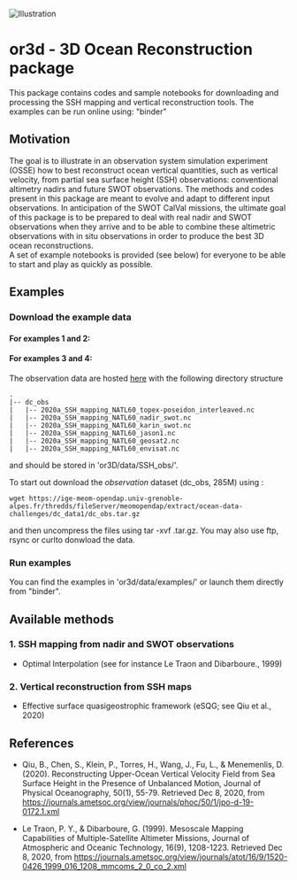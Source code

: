 ![Illustration](or3d_illustration1.png)

# or3d - 3D Ocean Reconstruction package

This package contains codes and sample notebooks for downloading and processing the SSH mapping and vertical reconstruction tools.
The examples can be run online using: "binder"

## Motivation

The goal is to illustrate in an observation system simulation experiment (OSSE) how to best reconstruct ocean vertical quantities, such as vertical velocity, from partial sea surface height (SSH) observations: conventional altimetry nadirs and future SWOT observations. The methods and codes present in this package are meant to evolve and adapt to different input observations. In anticipation of the SWOT CalVal missions, the ultimate goal of this package is to be prepared to deal with real nadir and SWOT observations when they arrive and to be able to combine these altimetric observations with in situ observations in order to produce the best 3D ocean reconstructions.  
A set of example notebooks is provided (see below) for everyone to be able to start and play as quickly as possible.

## Examples

### Download the example data

#### For examples 1 and 2:

#### For examples 3 and 4:

The observation data are hosted [here](https://ige-meom-opendap.univ-grenoble-alpes.fr/thredds/catalog/meomopendap/extract/ocean-data-challenges/dc_data1/catalog.html) with the following directory structure

```
.
|-- dc_obs
|   |-- 2020a_SSH_mapping_NATL60_topex-poseidon_interleaved.nc
|   |-- 2020a_SSH_mapping_NATL60_nadir_swot.nc
|   |-- 2020a_SSH_mapping_NATL60_karin_swot.nc
|   |-- 2020a_SSH_mapping_NATL60_jason1.nc
|   |-- 2020a_SSH_mapping_NATL60_geosat2.nc
|   |-- 2020a_SSH_mapping_NATL60_envisat.nc

``` 

and should be stored in 'or3D/data/SSH_obs/'.

To start out download the *observation* dataset (dc_obs, 285M) using :

```shell
wget https://ige-meom-opendap.univ-grenoble-alpes.fr/thredds/fileServer/meomopendap/extract/ocean-data-challenges/dc_data1/dc_obs.tar.gz
```
 
and then uncompress the files using tar -xvf <file>.tar.gz. You may also use ftp, rsync or curlto donwload the data.

### Run examples

You can find the examples in 'or3d/data/examples/' or launch them directly from "binder".


## Available methods

### 1. SSH mapping from nadir and SWOT observations

- Optimal Interpolation (see for instance Le Traon and Dibarboure., 1999) 


### 2. Vertical reconstruction from SSH maps 

- Effective surface quasigeostrophic framework (eSQG; see Qiu et al., 2020)



## References

- Qiu, B., Chen, S., Klein, P., Torres, H., Wang, J., Fu, L., & Menemenlis, D. (2020). Reconstructing Upper-Ocean Vertical Velocity Field from Sea Surface Height in the Presence of Unbalanced Motion, Journal of Physical Oceanography, 50(1), 55-79. Retrieved Dec 8, 2020, from https://journals.ametsoc.org/view/journals/phoc/50/1/jpo-d-19-0172.1.xml

- Le Traon, P. Y., & Dibarboure, G. (1999). Mesoscale Mapping Capabilities of Multiple-Satellite Altimeter Missions, Journal of Atmospheric and Oceanic Technology, 16(9), 1208-1223. Retrieved Dec 8, 2020, from https://journals.ametsoc.org/view/journals/atot/16/9/1520-0426_1999_016_1208_mmcoms_2_0_co_2.xml
